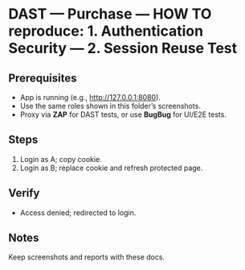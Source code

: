﻿# DAST — Purchase — HOW TO reproduce: 1. Authentication Security — 2. Session Reuse Test

## Prerequisites

- App is running (e.g., http://127.0.0.1:8080).
- Use the same roles shown in this folder’s screenshots.
- Proxy via **ZAP** for DAST tests, or use **BugBug** for UI/E2E tests.

## Steps

1. Login as A; copy cookie.
2. Login as B; replace cookie and refresh protected page.

## Verify

- Access denied; redirected to login.

## Notes

Keep screenshots and reports with these docs.


